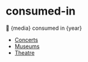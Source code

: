 # consumed-in
📖 {media} consumed in {year}

- [Concerts](concerts/README.md)
- [Museums](museums/README.md)
- [Theatre](threatre/README.md)
